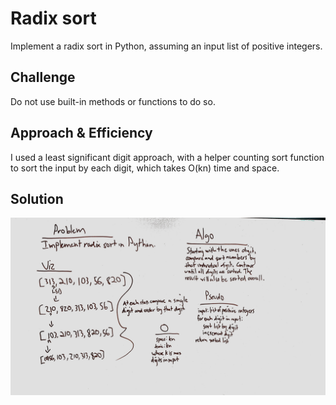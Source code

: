 # Radix sort
Implement a radix sort in Python, assuming an input list of positive integers.

## Challenge
Do not use built-in methods or functions to do so.

## Approach & Efficiency
I used a least significant digit approach, with a helper counting sort function to sort the input by each digit, which takes O(kn) time and space.

## Solution
![](../../assets/radix_sort.jpg)
